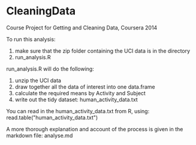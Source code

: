 CleaningData
============

Course Project for Getting and Cleaning Data, Coursera 2014


To run this analysis:
  1. make sure that the zip folder containing the UCI data is in the directory
  2. run_analysis.R

run_analysis.R will do the following:
1. unzip the UCI data
2. draw together all the data of interest into one data.frame
3. calculate the required means by Activity and Subject
4. write out the tidy dataset: human_activity_data.txt

You can read in the human_activity_data.txt from R, using: read.table("human_activity_data.txt")

A more thorough explanation and account of the process is given in the markdown file: analyse.md
